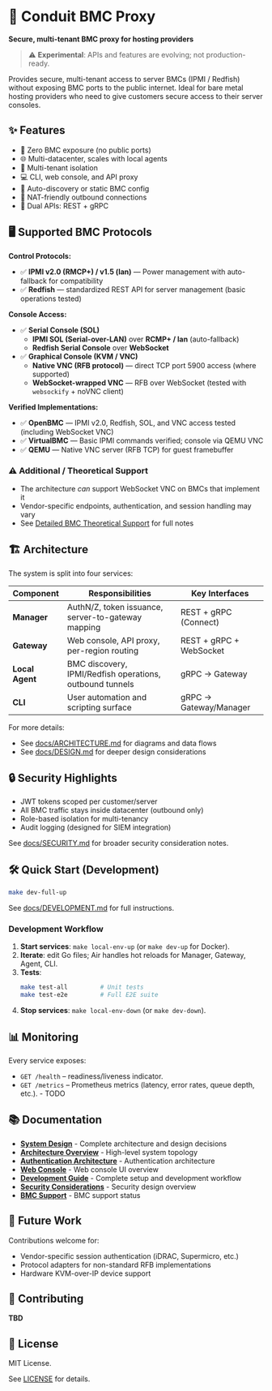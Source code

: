 # 🔐 Conduit BMC Proxy

**Secure, multi-tenant BMC proxy for hosting providers**

> ⚠️ **Experimental**: APIs and features are evolving; not production-ready.

Provides secure, multi-tenant access to server BMCs (IPMI / Redfish) without
exposing BMC ports to the public internet. Ideal for bare metal hosting
providers who need to give customers secure access to their server consoles.

## ✨ Features

- 🔐 Zero BMC exposure (no public ports)
- 🌐 Multi-datacenter, scales with local agents
- 👥 Multi-tenant isolation
- 💻 CLI, web console, and API proxy
- 🔄 Auto-discovery or static BMC config
- 🚀 NAT-friendly outbound connections
- 🔌 Dual APIs: REST + gRPC

## 🖥️ Supported BMC Protocols

**Control Protocols:**
- ✅ **IPMI v2.0 (RMCP+) / v1.5 (lan)** — Power management with auto-fallback for compatibility
- ✅ **Redfish** — standardized REST API for server management (basic operations tested)

**Console Access:**
- ✅ **Serial Console (SOL)**
  - **IPMI SOL (Serial-over-LAN)** over **RCMP+ / lan** (auto-fallback)
  - **Redfish Serial Console** over **WebSocket**
- ✅ **Graphical Console (KVM / VNC)**
  - **Native VNC (RFB protocol)** — direct TCP port 5900 access (where supported)
  - **WebSocket-wrapped VNC** — RFB over WebSocket (tested with `websockify` + noVNC client)

**Verified Implementations:**
- ✅ **OpenBMC** — IPMI v2.0, Redfish, SOL, and VNC access tested (including WebSocket VNC)
- ✅ **VirtualBMC** — Basic IPMI commands verified; console via QEMU VNC
- ✅ **QEMU** — Native VNC server (RFB TCP) for guest framebuffer

### ⚠️ Additional / Theoretical Support

- The architecture *can* support WebSocket VNC on BMCs that implement it
- Vendor-specific endpoints, authentication, and session handling may vary
- See [Detailed BMC Theoretical Support](docs/BMC-SUPPORT.md#theoretical-support-untested) for full notes


## 🏗️ Architecture

The system is split into four services:

| Component       | Responsibilities                                         | Key Interfaces          |
|-----------------|----------------------------------------------------------|-------------------------|
| **Manager**     | AuthN/Z, token issuance, server-to-gateway mapping       | REST + gRPC (Connect)   |
| **Gateway**     | Web console, API proxy, per-region routing               | REST + gRPC + WebSocket |
| **Local Agent** | BMC discovery, IPMI/Redfish operations, outbound tunnels | gRPC -> Gateway         |
| **CLI**         | User automation and scripting surface                    | gRPC -> Gateway/Manager |

For more details:
- See [docs/ARCHITECTURE.md](docs/ARCHITECTURE.md) for diagrams and data flows
- See [docs/DESIGN.md](docs/DESIGN.md) for deeper design considerations

## 🔒 Security Highlights

- JWT tokens scoped per customer/server
- All BMC traffic stays inside datacenter (outbound only)
- Role-based isolation for multi-tenancy
- Audit logging (designed for SIEM integration)

See [docs/SECURITY.md](docs/SECURITY.md) for broader security consideration
notes.

## 🛠️ Quick Start (Development)

```bash
make dev-full-up
```

See [docs/DEVELOPMENT.md](docs/DEVELOPMENT.md) for full instructions.

### Development Workflow

1. **Start services**: `make local-env-up` (or `make dev-up` for Docker).
2. **Iterate**: edit Go files; Air handles hot reloads for Manager, Gateway, Agent, CLI.
3. **Tests**:
   ```bash
   make test-all         # Unit tests
   make test-e2e         # Full E2E suite
   ```
4. **Stop services**: `make local-env-down` (or `make dev-down`).

## 📊 Monitoring

Every service exposes:
- `GET /health` – readiness/liveness indicator.
- `GET /metrics` – Prometheus metrics (latency, error rates, queue depth, etc.). - TODO


## 📚 Documentation

- **[System Design](docs/DESIGN.md)** - Complete architecture and design
  decisions
- **[Architecture Overview](docs/ARCHITECTURE.md)** - High-level system topology
- **[Authentication Architecture](docs/AUTH.md)** - Authentication architecture
- **[Web Console](docs/WEB.md)** - Web console UI overview
- **[Development Guide](docs/DEVELOPMENT.md)** - Complete setup and development
  workflow
- **[Security Considerations](docs/SECURITY.md)** - Security design overview
- **[BMC Support](docs/BMC-SUPPORT.md)** - BMC support status

<!--
- **[Features (RFDs)](docs/features/)** - Upcoming initiatives & design documents
-->

## 🔮 Future Work

Contributions welcome for:
- Vendor-specific session authentication (iDRAC, Supermicro, etc.)
- Protocol adapters for non-standard RFB implementations
- Hardware KVM-over-IP device support

## 🤝 Contributing

**TBD**

## 📄 License

MIT License.

See [LICENSE](LICENSE) for details.

